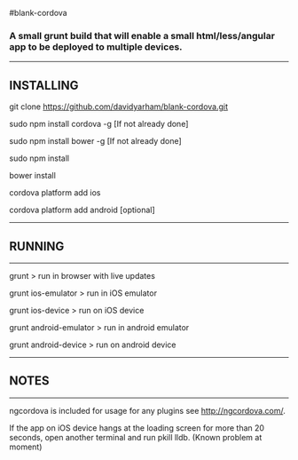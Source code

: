 #blank-cordova

### A small grunt build that will enable a small html/less/angular app to be deployed to multiple devices.

-----------------------------------------

## INSTALLING

git clone https://github.com/davidyarham/blank-cordova.git

sudo npm install cordova -g [If not already done]

sudo npm install bower -g [If not already done]

sudo npm install

bower install

cordova platform add ios

cordova platform add android [optional]

-----------------------------------------

## RUNNING

-----------------------------------------

grunt > run in browser with live updates

grunt ios-emulator > run in iOS emulator

grunt ios-device > run on iOS device

grunt android-emulator > run in android emulator

grunt android-device > run on android device

-----------------------------------------

## NOTES

-----------------------------------------

ngcordova is included for usage for any plugins see http://ngcordova.com/.

If the app on iOS device hangs at the loading screen for more than 20 seconds, open another terminal and run pkill lldb. (Known problem at moment)
